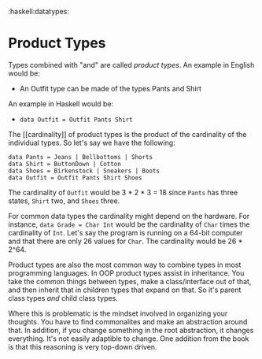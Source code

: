 :haskell:datatypes:

# Product Types

Types combined with "and" are called *product types*.
An example in English would be:
- An Outfit type can be made of the types Pants and Shirt

An example in Haskell would be:
- `data Outfit = Outfit Pants Shirt`

The [[cardinality]] of product types is the product of the cardinality of the individual types.
So let's say we have the following:
```
data Pants = Jeans | Bellbottoms | Shorts
data Shirt = ButtonDown | Cotton
data Shoes = Birkenstock | Sneakers | Boots
data Outfit = Outfit Pants Shirt Shoes
```
The cardinality of `Outfit` would be 3 * 2 * 3 = 18 since `Pants` has three states, `Shirt` two, and `Shoes` three.

For common data types the cardinality might depend on the hardware.
For instance, `data Grade = Char Int` would be the cardinality of `Char` times the cardinality of `Int`.
Let's say the program is running on a 64-bit computer and that there are only 26 values for `Char`.
The cardinality would be 26 * 2^64.

Product types are also the most common way to combine types in most programming languages.
In OOP product types assist in inheritance.
You take the common things between types, make a class/interface out of that, and then inherit that in children types that expand on that.
So it's parent class types _and_ child class types.

Where this is problematic is the mindset involved in organizing your thoughts.
You have to find commonalites and make an abstraction around that.
In addition, if you change something in the root abstraction, it changes everything.
It's not easily adaptible to change.
One addition from the book is that this reasoning is very top-down driven.
